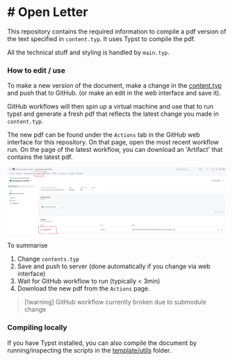 # # Open Letter 

This repository contains the required information to compile a pdf version of the text specified in `content.typ`. It uses Typst to compile the pdf.

All the technical stuff and styling is handled by `main.typ`.

### How to edit / use

To make a new version of the document, make a change in the [content.typ](content.typ) and push that to GitHub. (or make an edit in the web interface and save it).

GitHub workflows will then spin up a virtual machine and use that to run typst and generate a fresh pdf that reflects the latest change you made in `content.typ`.

The new pdf can be found under the `Actions` tab in the GitHub web interface for this repository. On that page, open the most recent workflow run. On the page of the latest workflow, you can download an 'Artifact' that contains the latest pdf.

![screenshot of github interface showing the artifact page and download button](media/github-explanation.JPG)

To summarise

1. Change `contents.typ`
2. Save and push to server (done automatically if you change via web interface)
3. Wait for GitHub workflow to run (typically < 3min)
4. Download the new pdf from the `Actions` page.

> [!warning] GitHub workflow currently broken due to submodule change

### Compiling locally

If you have Typst installed, you can also compile the document by running/inspecting the scripts in the [template/utils](template/utils) folder.

